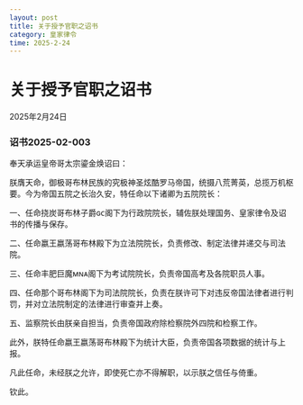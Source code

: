 ```yaml
--- 
layout: post
title: 关于授予官职之诏书
category: 皇家律令
time: 2025-2-24
---
```

# 关于授予官职之诏书
2025年2月24日
### 诏书2025-02-003

奉天承运皇帝哥太宗鎏金焕诏曰：

朕膺天命，御极哥布林民族的究极神圣炫酷罗马帝国，统摄八荒菁英，总揽万机枢要。今为帝国五院之长治久安，特任命以下诸卿为五院院长：

一、任命挠炭哥布林子爵ɢᴄ阁下为行政院院长，辅佐朕处理国务、皇家律令及诏书的传播与保存。

二、任命嬴王嬴荡哥布林殿下为立法院院长，负责修改、制定法律并递交与司法院。

三、任命丰肥巨魔ᴍɴᴀ阁下为考试院院长，负责帝国高考及各院职员人事。

四、任命那个哥布林阁下为司法院院长，负责在朕许可下对违反帝国法律者进行判罚，并对立法院制定的法律进行审查并上奏。

五、监察院长由朕亲自担当，负责帝国政府除检察院外四院和检察工作。

此外，朕特任命嬴王嬴荡哥布林殿下为统计大臣，负责帝国各项数据的统计与上报。

凡此任命，未经朕之允许，即使死亡亦不得解职，以示朕之信任与倚重。

钦此。
